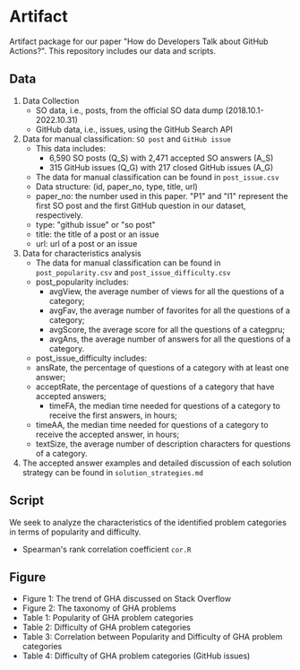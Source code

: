 # Artifact

Artifact package for our paper "How do Developers Talk about GitHub Actions?". This repository includes our data and scripts. 

## Data
1. Data Collection
	* SO data, i.e., posts, from the official SO data dump (2018.10.1-2022.10.31)
	* GitHub data, i.e., issues, using the GitHub Search API
2. Data for manual classification: `SO post` and `GitHub issue`
	* This data includes: 
    	- 6,590 SO posts (Q\_S) with 2,471 accepted SO answers (A\_S)
    	- 315 GitHub issues (Q\_G) with 217 closed GitHub issues (A\_G)
    * The data for manual classification can be found in `post_issue.csv`
    * Data structure: (id, paper_no, type, title, url)
	- paper\_no: the number used in this paper. "P1" and "I1" represent the first SO post and the first GitHub question in our dataset, respectively.
	- type: "github issue" or "so post"
	- title: the title of a post or an issue
	- url: url of a post or an issue   
3. Data for characteristics analysis
    * The data for manual classification can be found in `post_popularity.csv` and `post_issue_difficulty.csv`
    * post\_popularity includes:
     	- avgView, the average number of views for all the questions of a category;
        - avgFav, the average number of favorites for all the questions of a category;
        - avgScore, the average score for all the questions of a categpru;
        - avgAns, the average number of answers for all the questions of a category. 
    * post\_issue\_difficulty includes:
	- ansRate, the percentage of questions of a category with at least one answer;
  	- acceptRate, the percentage of questions of a category that have accepted answers;
       	- timeFA, the median time needed for questions of a category to receive the first answers, in hours;
	- timeAA, the median time needed for questions of a category to receive the accepted answer, in hours; 
   	- textSize, the average number of description characters for questions of a category.
4. The accepted answer examples and detailed discussion of each solution strategy can be found in `solution_strategies.md`

## Script
We seek to analyze the characteristics of the identified problem categories in terms of popularity and difficulty. 
* Spearman's rank correlation coefficient `cor.R`

## Figure
* Figure 1: The trend of GHA discussed on Stack Overflow
* Figure 2: The taxonomy of GHA problems
* Table 1: Popularity of GHA problem categories
* Table 2: Difficulty of GHA problem categories
* Table 3: Correlation between Popularity and Difficulty of GHA problem categories
* Table 4: Difficulty of GHA problem categories (GitHub issues)
